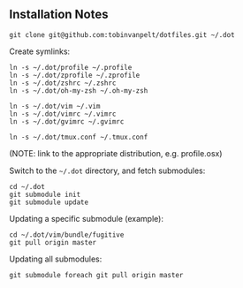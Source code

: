 Installation Notes
------------------

    git clone git@github.com:tobinvanpelt/dotfiles.git ~/.dot

Create symlinks:

    ln -s ~/.dot/profile ~/.profile
    ln -s ~/.dot/zprofile ~/.zprofile
    ln -s ~/.dot/zshrc ~/.zshrc
    ln -s ~/.dot/oh-my-zsh ~/.oh-my-zsh
    
    ln -s ~/.dot/vim ~/.vim
    ln -s ~/.dot/vimrc ~/.vimrc
    ln -s ~/.dot/gvimrc ~/.gvimrc

    ln -s ~/.dot/tmux.conf ~/.tmux.conf

(NOTE: link to the appropriate distribution, e.g. profile.osx)

Switch to the `~/.dot` directory, and fetch submodules:

    cd ~/.dot
    git submodule init
    git submodule update

Updating a specific submodule (example):

    cd ~/.dot/vim/bundle/fugitive
    git pull origin master

Updating all submodules:

    git submodule foreach git pull origin master
